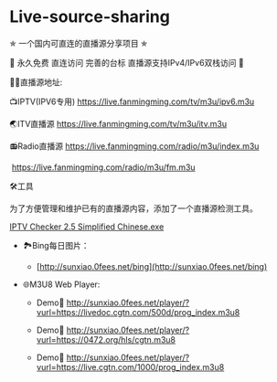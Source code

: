 # Live-source-sharing

✯ 一个国内可直连的直播源分享项目 ✯

🔕 永久免费 直连访问 完善的台标 直播源支持IPv4/IPv6双栈访问 🔕

🤹‍♂️直播源地址:

📺IPTV(IPV6专用) https://live.fanmingming.com/tv/m3u/ipv6.m3u

🌏ITV直播源 https://live.fanmingming.com/tv/m3u/itv.m3u

📻Radio直播源 https://live.fanmingming.com/radio/m3u/index.m3u

​              https://live.fanmingming.com/radio/m3u/fm.m3u

🛠️工具

为了方便管理和维护已有的直播源内容，添加了一个直播源检测工具。

<a href="https://github.com/Benson80/Live-source-sharing/blob/main/IPTV-Checker-2.5-Simplified-Chinese.exe" rel="nofollow">IPTV Checker 2.5 Simplified Chinese.exe</a>

- 🏞️Bing每日图片：

  -  [http://sunxiao.0fees.net/bing](http://sunxiao.0fees.net/bing)

- 🌐M3U8 Web Player:

  - Demo🔗 http://sunxiao.0fees.net/player/?vurl=https://livedoc.cgtn.com/500d/prog_index.m3u8

  - Demo🔗 http://sunxiao.0fees.net/player/?vurl=https://0472.org/hls/cgtn.m3u8
 
  - Demo🔗 http://sunxiao.0fees.net/player/?vurl=https://live.cgtn.com/1000/prog_index.m3u8
